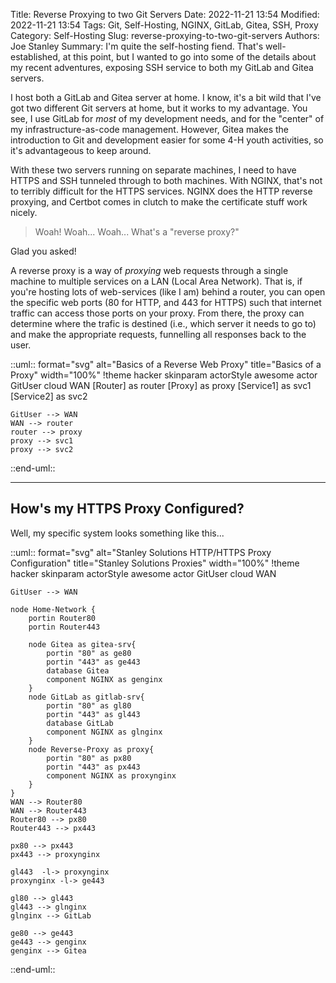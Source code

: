 Title: Reverse Proxying to two Git Servers
Date: 2022-11-21 13:54
Modified: 2022-11-21 13:54
Tags: Git, Self-Hosting, NGINX, GitLab, Gitea, SSH, Proxy
Category: Self-Hosting
Slug: reverse-proxying-to-two-git-servers
Authors: Joe Stanley
Summary: I'm quite the self-hosting fiend. That's well-established, at this point, but I wanted to go into some of the details about my recent adventures, exposing SSH service to both my GitLab and Gitea servers.

I host both a GitLab and Gitea server at home. I know, it's a bit wild that I've got two different Git servers at home, but it works to my advantage.
You see, I use GitLab for *most* of my development needs, and for the "center" of my infrastructure-as-code management. However, Gitea makes the introduction
to Git and development easier for some 4-H youth activities, so it's advantageous to keep around.

With these two servers running on separate machines, I need to have HTTPS and SSH tunneled through to both machines. With NGINX, that's not to terribly difficult for
the HTTPS services. NGINX does the HTTP reverse proxying, and Certbot comes in clutch to make the certificate stuff work nicely.

> Woah! Woah... Woah... What's a "reverse proxy?"

Glad you asked!

A reverse proxy is a way of *proxying* web requests through a single machine to multiple services on a LAN (Local Area Network). That is, if you're hosting lots of web-services
(like I am) behind a router, you can open the specific web ports (80 for HTTP, and 443 for HTTPS) such that internet traffic can access those ports on your proxy. From there, the proxy can determine where the trafic is destined (i.e., which server it needs to go to) and make the appropriate requests, funnelling all responses back to the user.

::uml:: format="svg" alt="Basics of a Reverse Web Proxy" title="Basics of a Proxy" width="100%"
   !theme hacker
    skinparam actorStyle awesome
    actor GitUser
    cloud WAN
    [Router] as router
    [Proxy] as proxy
    [Service1] as svc1
    [Service2] as svc2

    GitUser --> WAN
    WAN --> router
    router --> proxy
    proxy --> svc1
    proxy --> svc2
::end-uml::

---

## How's my HTTPS Proxy Configured?

Well, my specific system looks something like this...

::uml:: format="svg" alt="Stanley Solutions HTTP/HTTPS Proxy Configuration" title="Stanley Solutions Proxies" width="100%"
   !theme hacker
    skinparam actorStyle awesome
    actor GitUser
    cloud WAN

    GitUser --> WAN

    node Home-Network {
        portin Router80
        portin Router443

        node Gitea as gitea-srv{
            portin "80" as ge80
            portin "443" as ge443
            database Gitea
            component NGINX as genginx
        }
        node GitLab as gitlab-srv{
            portin "80" as gl80
            portin "443" as gl443
            database GitLab
            component NGINX as glnginx
        }
        node Reverse-Proxy as proxy{
            portin "80" as px80
            portin "443" as px443
            component NGINX as proxynginx
        }
    }
    WAN --> Router80
    WAN --> Router443
    Router80 --> px80
    Router443 --> px443

    px80 --> px443
    px443 --> proxynginx

    gl443  -l-> proxynginx
    proxynginx -l-> ge443

    gl80 --> gl443
    gl443 --> glnginx
    glnginx --> GitLab

    ge80 --> ge443
    ge443 --> genginx
    genginx --> Gitea
::end-uml::

